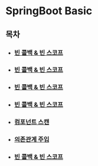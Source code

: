 # SpringBoot Basic

## 목차
- ### [빈 콜백 & 빈 스코프](docs/BeanCallBackAndBeanScope.md)
- ### [빈 콜백 & 빈 스코프](docs/BeanCallBackAndBeanScope.md)
- ### [빈 콜백 & 빈 스코프](docs/BeanCallBackAndBeanScope.md)
- ### [빈 콜백 & 빈 스코프](docs/BeanCallBackAndBeanScope.md)
- ### [컴포넌트 스캔](docs/ComponentScan.md)
- ### [의존관계 주입](docs/DependencyInjection.md)
- ### [빈 콜백 & 빈 스코프](docs/BeanCallBackAndBeanScope.md)